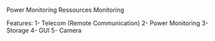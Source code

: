 Power Monitoring
Ressources Monitoring


Features:
 1- Telecom (Remote Communication)
 2- Power Monitoring
 3- Storage
 4- GUI
 5- Camera


